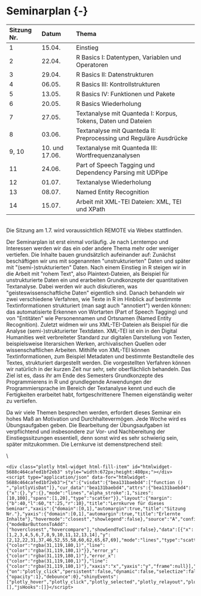 # Seminarplan {-} 



|Sitzung Nr. |Datum          |Thema                                                             |
|:-----------|:--------------|:-----------------------------------------------------------------|
|1           |15.04.         |Einstieg                                                          |
|2           |22.04.         |R Basics I: Datentypen, Variablen und Operatoren                  |
|3           |29.04.         |R Basics II: Datenstrukturen                                      |
|4           |06.05.         |R Basics III: Kontrollstrukturen                                  |
|5           |13.05.         |R Basics IV: Funktionen und Pakete                                |
|6           |20.05.         |R Basics Wiederholung                                             |
|7           |27.05.         |Textanalyse mit Quanteda I: Korpus, Tokens, Daten und Dateien     |
|8           |03.06.         |Textanalyse mit Quanteda II: Preprocessing und Reguläre Ausdrücke |
|9, 10       |10. und 17.06. |Textanalyse mit Quanteda III: Wortfrequenzanalysen                |
|11          |24.06.         |Part of Speech Tagging und Dependency Parsing mit UDPipe          |
|12          |01.07.         |Textanalyse Wiederholung                                          |
|13          |08.07.         |Named Entity Recognition                                          |
|14          |15.07.         |Arbeit mit XML-TEI Dateien: XML, TEI und XPath                    |

\
Die Sitzung am 1.7. wird voraussichtlich REMOTE via Webex stattfinden. 

Der Seminarplan ist erst einmal vorläufig. Je nach Lerntempo und Interessen werden wir das ein oder andere Thema mehr oder weniger vertiefen. Die Inhalte bauen grundsätzlich aufeinander auf: Zunächst beschäftigen wir uns mit sogenannten "unstrukturierten" Daten und später mit "(semi-)strukturierten" Daten. Nach einem Einstieg in R steigen wir in die Arbeit mit "rohem Text", also Plaintext-Dateien, als Beispiel für unstrukturierte Daten ein und erarbeiten Grundkonzepte der quantitativen Textanalyse. Dabei werden wir auch diskutieren, was "geisteswissenschaftliche Daten" eigentlich sind. Danach behandeln wir zwei verschiedene Verfahren, wie Texte in R im Hinblick auf bestimmte Textinformationen strukturiert (man sagt auch "annotiert") werden können: das automatisierte Erkennen von Wortarten (Part of Speech Tagging) und von "Entitäten" wie Personennamen und Ortsnamen (Named Entity Recognition).
Zuletzt widmen wir uns XML-TEI-Dateien als Beispiel für die Analyse (semi-)strukturierter Textdaten. XML-TEI ist ein in den Digital Humanities weit verbreiteter Standard zur digitalen Darstellung von Texten, beispielsweise literarsichen Werken, archivalischen Quellen oder wissenschaftlichen Arbeiten. Mithilfe von XML-TEI können Textinformationen, zum Beispiel Metadaten und bestimmte Bestandteile des Textes, strukturiert dargestellt werden. Die vorgestellten Verfahren können wir natürlich in der kurzen Zeit nur sehr, sehr oberflächlich behandeln. Das Ziel ist es, dass ihr am Ende des Semesters Grundkonzepte des Programmierens in R und grundlegende Anwendungen der Programmiersprache im Bereich der Textanalyse kennt und euch die Fertigkeiten erarbeitet habt, fortgeschrittenere Themen eigenständig weiter zu vertiefen. 

Da wir viele Themen besprechen werden, erfordert dieses Seminar ein hohes Maß an Motivation und Durchhaltevermögen. Jede Woche wird es Übungsaufgaben geben. Die Bearbeitung der Übungsaufgaben ist verpflichtend und insbesondere zur Vor- und Nachbereitung der Einstiegssitzungen essentiell, denn sonst wird es sehr schwierig sein, später mitzukommen. Die Lernkurve ist demenstprechend steil: 

\


```{=html}
<div class="plotly html-widget html-fill-item" id="htmlwidget-5688c464cafed1bf2eb3" style="width:672px;height:480px;"></div>
<script type="application/json" data-for="htmlwidget-5688c464cafed1bf2eb3">{"x":{"visdat":{"bea131baebd4":["function () ","plotlyVisDat"]},"cur_data":"bea131baebd4","attrs":{"bea131baebd4":{"x":{},"y":{},"mode":"lines","alpha_stroke":1,"sizes":[10,100],"spans":[1,20],"type":"scatter"}},"layout":{"margin":{"b":40,"l":60,"t":25,"r":10},"title":"Lernkurve für dieses Seminar","xaxis":{"domain":[0,1],"automargin":true,"title":"Sitzung Nr."},"yaxis":{"domain":[0,1],"automargin":true,"title":"Erlernte Inhalte"},"hovermode":"closest","showlegend":false},"source":"A","config":{"modeBarButtonsToAdd":["hoverclosest","hovercompare"],"showSendToCloud":false},"data":[{"x":[1,2,3,4,5,6,7,8,9,10,11,12,13,14],"y":[2,12,22,31,37,46,52,55,58,60,62,65,67,69],"mode":"lines","type":"scatter","marker":{"color":"rgba(31,119,180,1)","line":{"color":"rgba(31,119,180,1)"}},"error_y":{"color":"rgba(31,119,180,1)"},"error_x":{"color":"rgba(31,119,180,1)"},"line":{"color":"rgba(31,119,180,1)"},"xaxis":"x","yaxis":"y","frame":null}],"highlight":{"on":"plotly_click","persistent":false,"dynamic":false,"selectize":false,"opacityDim":0.20000000000000001,"selected":{"opacity":1},"debounce":0},"shinyEvents":["plotly_hover","plotly_click","plotly_selected","plotly_relayout","plotly_brushed","plotly_brushing","plotly_clickannotation","plotly_doubleclick","plotly_deselect","plotly_afterplot","plotly_sunburstclick"],"base_url":"https://plot.ly"},"evals":[],"jsHooks":[]}</script>
```
